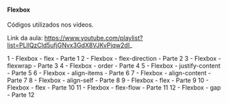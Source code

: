 #### Flexbox

Códigos utilizados nos vídeos.

Link da aula: https://www.youtube.com/playlist?list=PLllQzCld5ufjGNvx3GdX8VJKvPjqw2dI_

1 - Flexbox - flex - Parte 1
2 - Flexbox - flex-direction - Parte 2
3 - Flexbox - flexwrap - Parte 3
4 - Flexbox - order - Parte 4
5 - Flexbox - justify-content - Parte 5
6 - Flexbox - align-items - Parte 6
7 - Flexbox - align-content - Parte 7
8 - Flexbox - align-self - Parte 8
9 - Flexbox - flex - Parte 9
10 - Flexbox - flex - Parte 10
11 - Flexbox - flex-flow - Parte 11
12 - Flexbox - gap - Parte 12
